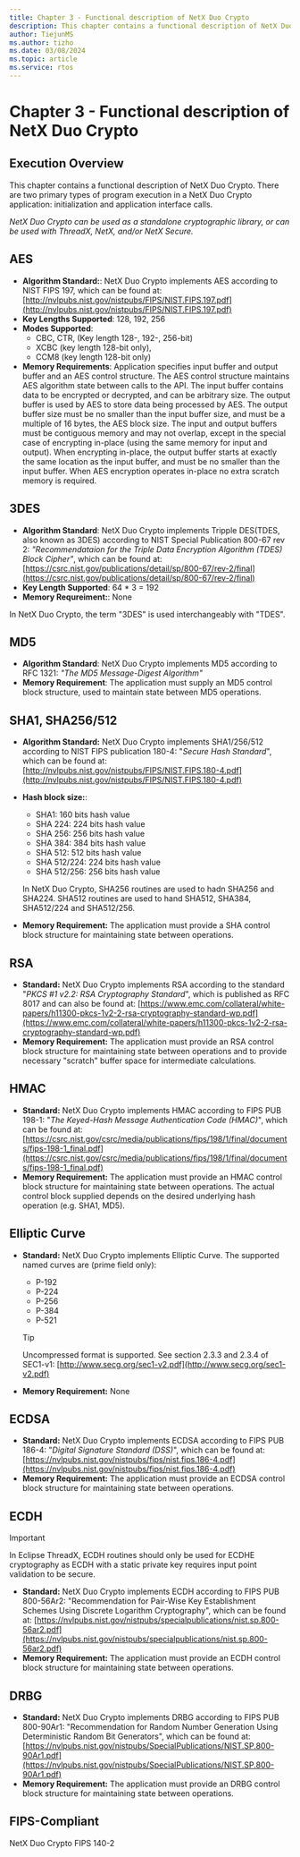 ```yaml
---
title: Chapter 3 - Functional description of NetX Duo Crypto
description: This chapter contains a functional description of NetX Duo Crypto.
author: TiejunMS
ms.author: tizho
ms.date: 03/08/2024
ms.topic: article
ms.service: rtos
---
```


# Chapter 3 - Functional description of NetX Duo Crypto

## Execution Overview

This chapter contains a functional description of NetX Duo Crypto. There are two primary types of program execution in a NetX Duo Crypto application: initialization and application interface calls.

*NetX Duo Crypto can be used as a standalone cryptographic library, or can be used with ThreadX, NetX, and/or NetX Secure.*

## AES

- **Algorithm Standard:**:  NetX Duo Crypto implements AES according to NIST FIPS 197, which can be found at: [http://nvlpubs.nist.gov/nistpubs/FIPS/NIST.FIPS.197.pdf](http://nvlpubs.nist.gov/nistpubs/FIPS/NIST.FIPS.197.pdf)
- **Key Lengths Supported**: 128, 192, 256
- **Modes Supported**:
  - CBC, CTR, (Key length 128-, 192-, 256-bit)
  - XCBC (key length 128-bit only),
  - CCM8 (key length 128-bit only)
- **Memory Requirements**: Application specifies input buffer and output buffer and an AES control structure. The AES control structure maintains AES algorithm state between calls to the API. The input buffer contains data to be encrypted or decrypted, and can be arbitrary size. The output buffer is used by AES to store data being processed by AES. The output buffer size must be no smaller than the input buffer size, and must be a multiple of 16 bytes, the AES block size. The input and output buffers must be contiguous memory and may not overlap, except in the special case of encrypting in-place (using the same memory for input and output). When encrypting in-place, the output buffer starts at exactly the same location as the input buffer, and must be no smaller than the input buffer. When AES encryption operates in-place no extra scratch memory is required.

## 3DES

- **Algorithm Standard**: NetX Duo Crypto implements Tripple DES(TDES, also known as 3DES) according to NIST Special Publication 800-67 rev 2: *"Recommendataion for the Triple Data Encryption Algorithm (TDES) Block Cipher"*, which can be found at: [https://csrc.nist.gov/publications/detail/sp/800-67/rev-2/final](https://csrc.nist.gov/publications/detail/sp/800-67/rev-2/final)
- **Key Length Supported**: 64 * 3 = 192
- **Memory Requreiment:**: None

In NetX Duo Crypto, the term "3DES" is used interchangeably with "TDES".

## MD5

- **Algorithm Standard**: NetX Duo Crypto implements MD5 according to RFC 1321: *"The MD5 Message-Digest Algorithm"*
- **Memory Requirement**: The application must supply an MD5 control block structure, used to maintain state between MD5 operations.

## SHA1, SHA256/512

- **Algorithm Standard:** NetX Duo Crypto implements SHA1/256/512 according to NIST FIPS publication 180-4: "*Secure Hash Standard*", which can be found at: [http://nvlpubs.nist.gov/nistpubs/FIPS/NIST.FIPS.180-4.pdf](http://nvlpubs.nist.gov/nistpubs/FIPS/NIST.FIPS.180-4.pdf)
- **Hash block size:**:
  - SHA1: 160 bits hash value
  - SHA 224: 224 bits hash value
  - SHA 256: 256 bits hash value
  - SHA 384: 384 bits hash value
  - SHA 512: 512 bits hash value
  - SHA 512/224: 224 bits hash value
  - SHA 512/256: 256 bits hash value

  In NetX Duo Crypto, SHA256 routines are used to hadn SHA256 and SHA224. SHA512 routines are used to hand SHA512, SHA384, SHA512/224 and SHA512/256.
- **Memory Requirement:** The application must provide a SHA control block structure for maintaining state between operations.

## RSA

- **Standard:** NetX Duo Crypto implements RSA according to the standard "*PKCS #1 v2.2: RSA Cryptography Standard*", which is published as RFC 8017 and can also be found at: [https://www.emc.com/collateral/white-papers/h11300-pkcs-1v2-2-rsa-cryptography-standard-wp.pdf](https://www.emc.com/collateral/white-papers/h11300-pkcs-1v2-2-rsa-cryptography-standard-wp.pdf)
- **Memory Requirement:** The application must provide an RSA control block structure for maintaining state between operations and to provide necessary "scratch" buffer space for intermediate calculations.

## HMAC

- **Standard:** NetX Duo Crypto implements HMAC according to FIPS PUB 198-1: "*The Keyed-Hash Message Authentication Code (HMAC)*", which can be found at: [https://csrc.nist.gov/csrc/media/publications/fips/198/1/final/documents/fips-198-1_final.pdf](https://csrc.nist.gov/csrc/media/publications/fips/198/1/final/documents/fips-198-1_final.pdf)
- **Memory Requirement:** The application must provide an HMAC control block structure for maintaining state between operations. The actual control block supplied depends on the desired underlying hash operation (e.g. SHA1, MD5).

## Elliptic Curve

- **Standard:** NetX Duo Crypto implements Elliptic Curve. The supported named curves are (prime field only):
  - P-192
  - P-224
  - P-256
  - P-384
  - P-521

   > [!TIP]
   > Uncompressed format is supported. See section 2.3.3 and 2.3.4 of SEC1-v1: [http://www.secg.org/sec1-v2.pdf](http://www.secg.org/sec1-v2.pdf)

- **Memory Requirement:** None

## ECDSA

- **Standard:** NetX Duo Crypto implements ECDSA according to FIPS PUB 186-4: "*Digital Signature Standard (DSS)*", which can be found at: [https://nvlpubs.nist.gov/nistpubs/fips/nist.fips.186-4.pdf](https://nvlpubs.nist.gov/nistpubs/fips/nist.fips.186-4.pdf)
- **Memory Requirement:** The application must provide an ECDSA control block structure for maintaining state between operations.

## ECDH

> [!IMPORTANT]
> In Eclipse ThreadX, ECDH routines should only be used for ECDHE cryptography as ECDH with a static private key requires input point validation to be secure.

- **Standard:** NetX Duo Crypto implements ECDH according to FIPS PUB 800-56Ar2: "Recommendation for Pair-Wise Key Establishment Schemes Using Discrete Logarithm Cryptography", which can be found at: [https://nvlpubs.nist.gov/nistpubs/specialpublications/nist.sp.800-56ar2.pdf](https://nvlpubs.nist.gov/nistpubs/specialpublications/nist.sp.800-56ar2.pdf)
- **Memory Requirement:** The application must provide an ECDH control block structure for maintaining state between operations.

## DRBG

- **Standard:** NetX Duo Crypto implements DRBG according to FIPS PUB 800-90Ar1: "Recommendation for Random Number Generation Using Deterministic Random Bit Generators", which can be found at: [https://nvlpubs.nist.gov/nistpubs/SpecialPublications/NIST.SP.800-90Ar1.pdf](https://nvlpubs.nist.gov/nistpubs/SpecialPublications/NIST.SP.800-90Ar1.pdf)
- **Memory Requirement:** The application must provide an DRBG control block structure for maintaining state between operations.

## FIPS-Compliant

NetX Duo Crypto FIPS 140-2